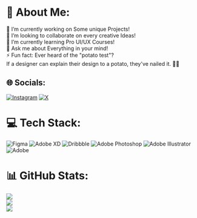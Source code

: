 # 💫 About Me:
🔭 I’m currently working on Some unique Projects!<br>👯 I’m looking to collaborate on every creative Ideas!<br>🌱 I’m currently learning Pro UI/UX Courses!<br>💬 Ask me about Everything in your mind!<br>⚡ Fun fact: Ever heard of the "potato test"?<br> If a designer can explain their design to a potato, they've nailed it. 🥔✅


## 🌐 Socials:
[![Instagram](https://img.shields.io/badge/Instagram-%23E4405F.svg?logo=Instagram&logoColor=white)](https://instagram.com/iMohammad.Mv) [![X](https://img.shields.io/badge/X-black.svg?logo=X&logoColor=white)](https://x.com/iMohammadMv) 

# 💻 Tech Stack:
![Figma](https://img.shields.io/badge/figma-%23F24E1E.svg?style=for-the-badge&logo=figma&logoColor=white) ![Adobe XD](https://img.shields.io/badge/Adobe%20XD-470137?style=for-the-badge&logo=Adobe%20XD&logoColor=#FF61F6) ![Dribbble](https://img.shields.io/badge/Dribbble-EA4C89?style=for-the-badge&logo=dribbble&logoColor=white) ![Adobe Photoshop](https://img.shields.io/badge/adobe%20photoshop-%2331A8FF.svg?style=for-the-badge&logo=adobe%20photoshop&logoColor=white) ![Adobe Illustrator](https://img.shields.io/badge/adobe%20illustrator-%23FF9A00.svg?style=for-the-badge&logo=adobe%20illustrator&logoColor=white) ![Adobe](https://img.shields.io/badge/adobe-%23FF0000.svg?style=for-the-badge&logo=adobe&logoColor=white)
# 📊 GitHub Stats:
![](https://github-readme-stats.vercel.app/api?username=iMohammadMV&theme=dark&hide_border=false&include_all_commits=false&count_private=false)<br/>
![](https://github-readme-streak-stats.herokuapp.com/?user=iMohammadMV&theme=dark&hide_border=false)<br/>
![](https://github-readme-stats.vercel.app/api/top-langs/?username=iMohammadMV&theme=dark&hide_border=false&include_all_commits=false&count_private=false&layout=compact)

<!-- Proudly created with GPRM ( https://gprm.itsvg.in ) -->
